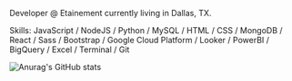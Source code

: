 Developer @ Etainement currently living in Dallas, TX.

Skills: 
  JavaScript / NodeJS / Python / MySQL / HTML / CSS / MongoDB /
  React / Sass / Bootstrap / Google Cloud Platform / Looker / PowerBI /
  BigQuery / Excel / Terminal / Git







![Anurag's GitHub stats](https://github-readme-stats.vercel.app/api?username=sbrcly&theme=darcula&show_icons=true)

